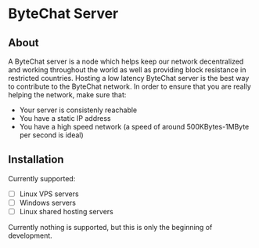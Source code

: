 # ByteChat Server
## About
A ByteChat server is a node which helps keep our network decentralized and working throughout the world as well as providing block resistance in restricted countries. Hosting a low latency ByteChat server is the best way to contribute to the ByteChat network. In order to ensure that you are really helping the network, make sure that:
 - Your server is consistenly reachable
 - You have a static IP address
 - You have a high speed network (a speed of around 500KBytes-1MByte per second is ideal)
 
## Installation
Currently supported:
 - [ ] Linux VPS servers
 - [ ] Windows servers
 - [ ] Linux shared hosting servers
 
 Currently nothing is supported, but this is only the beginning of development.
 
